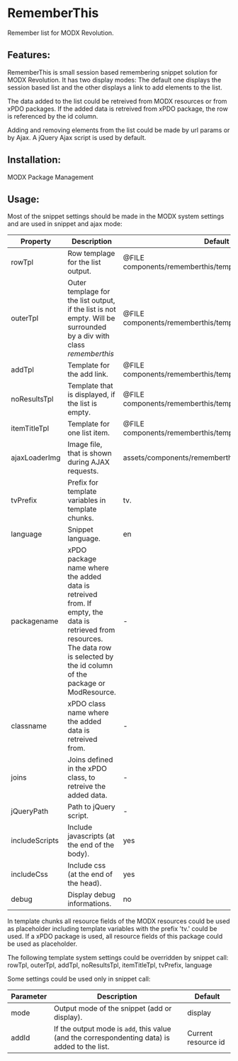 RememberThis
================================================================================

Remember list for MODX Revolution.

Features:
--------------------------------------------------------------------------------
RememberThis is small session based remembering snippet solution for MODX
Revolution. It has two display modes: The default one displays the session
based list and the other displays a link to add elements to the list.

The data added to the list could be retreived from MODX resources or from xPDO
packages. If the added data is retreived from xPDO package, the row is
referenced by the id column.

Adding and removing elements from the list could be made by url params or by
Ajax. A jQuery Ajax script is used by default.

Installation:
--------------------------------------------------------------------------------
MODX Package Management

Usage:
--------------------------------------------------------------------------------

Most of the snippet settings should be made in the MODX system settings and are
used in snippet and ajax mode:

Property | Description | Default
---- | ----------- | -------
rowTpl | Row templage for the list output. | @FILE components/rememberthis/templates/rowTpl.html
outerTpl | Outer templage for the list output, if the list is not empty. Will be surrounded by a div with class *rememberthis* | @FILE components/rememberthis/templates/outerTpl.html
addTpl | Template for the add link. | @FILE components/rememberthis/templates/addTpl.html
noResultsTpl | Template that is displayed, if the list is empty. | @FILE components/rememberthis/templates/noResultsTpl.html
itemTitleTpl | Template for one list item. | @FILE components/rememberthis/templates/itemTitleTpl.html
ajaxLoaderImg | Image file, that is shown during AJAX requests. | assets/components/rememberthis/ajax-loader.gif
tvPrefix | Prefix for template variables in template chunks. | tv.
language | Snippet language. | en
packagename | xPDO package name where the added data is retreived from. If empty, the data is retrieved from resources. The data row is selected by the id column of the package or ModResource. | -
classname | xPDO class name where the added data is retreived from. | -
joins | Joins defined in the xPDO class, to retreive the added data. | -
jQueryPath | Path to jQuery script. | -
includeScripts | Include javascripts (at the end of the body). | yes
includeCss | Include css (at the end of the head). | yes
debug | Display debug informations. | no

In template chunks all resource fields of the MODX resources could be used as
placeholder including template variables with the prefix 'tv.' could be used.
If a xPDO package is used, all resource fields of this package could be used as
placeholder.

The following template system settings could be overridden by snippet call:
rowTpl, outerTpl, addTpl, noResultsTpl, itemTitleTpl, tvPrefix, language

Some settings could be used only in snippet call:

Parameter | Description | Default
---- | ----------- | -------
mode | Output mode of the snippet (add or display). | display
addId | If the output mode is `add`, this value (and the correspondenting data) is added to the list. | Current resource id